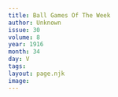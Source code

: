 ```yaml
---
title: Ball Games Of The Week
author: Unknown
issue: 30
volume: 8
year: 1916
month: 34
day: V
tags:
layout: page.njk
image:
---
```



